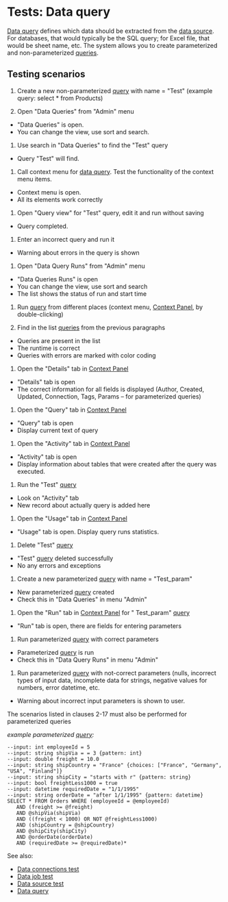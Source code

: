 <!-- TITLE: Tests: Data query -->
<!-- SUBTITLE: -->

# Tests: Data query

[Data query](access.md#data-query) defines which data should be extracted from the
[data source](databases/connectors/connectors.md). For databases, that would typically be the SQL query; for Excel file, that
would be sheet name, etc. The system allows you to create parameterized and non-parameterized [queries](access.md#data-query).

## Testing scenarios

1. Create a new non-parameterized [query](access.md#data-query)  with name = "Test"
   (example query: select * from Products)

1. Open "Data Queries" from "Admin" menu

* "Data Queries" is open.
* You can change the view, use sort and search.

1. Use search in "Data Queries" to find the "Test" query

* Query "Test" will find.

1. Call context menu for [data query](access.md#data-query). Test the functionality of the context menu items.

* Context menu is open.
* All its elements work correctly

1. Open "Query view" for "Test" query, edit it and run without saving

* Query completed.

1. Enter an incorrect query and run it

* Warning about errors in the query is shown

1. Open "Data Query Runs" from "Admin" menu

* "Data Queries Runs" is open
* You can change the view, use sort and search
* The list shows the status of run and start time

1. Run [query](access.md#data-query) from different places (context
   menu, [Context Panel](../datagrok/navigation/panels/panels.md#context-panel), by double-clicking)

1. Find in the list [queries](access.md#data-query) from the previous paragraphs

* Queries are present in the list
* The runtime is correct
* Queries with errors are marked with color coding

1. Open the "Details" tab in [Context Panel](../datagrok/navigation/panels/panels.md#context-panel)

* "Details" tab is open
* The correct information for all fields is displayed (Author, Created, Updated, Connection, Tags, Params – for
  parameterized queries)

1. Open the "Query" tab in [Context Panel](../datagrok/navigation/panels/panels.md#context-panel)

* "Query" tab is open
* Display current text of query

1. Open the "Activity" tab in [Context Panel](../datagrok/navigation/panels/panels.md#context-panel)

* "Activity" tab is open
* Display information about tables that were created after the query was executed.

1. Run the "Test" [query](access.md#data-query)

* Look on "Activity" tab
* New record about actually query is added here

1. Open the "Usage" tab in [Context Panel](../datagrok/navigation/panels/panels.md#context-panel)

* "Usage" tab is open. Display query runs statistics.

1. Delete "Test" [query](access.md#data-query)

* "Test" [query](access.md#data-query) deleted successfully
* No any errors and exceptions

1. Create a new parameterized [query](access.md#data-query)  with name = "Test_param"

* New parameterized [query](access.md#data-query) created
* Check this in "Data Queries" in menu "Admin"

1. Open the "Run" tab in [Context Panel](../datagrok/navigation/panels/panels.md#context-panel) for "
   Test_param" [query](access.md#data-query)

* "Run" tab is open, there are fields for entering parameters

1. Run parameterized [query](access.md#data-query) with correct parameters

* Parameterized [query](access.md#data-query) is run
* Check this in "Data Query Runs" in menu "Admin"

1. Run parameterized [query](access.md#data-query) with not-correct parameters (nulls, incorrect types of input data,
   incomplete data for strings, negative values for numbers, error datetime, etc.

* Warning about incorrect input parameters is shown to user.

The scenarios listed in clauses 2-17 must also be performed for parameterized queries

_example parameterized [query](access.md#data-query):_

```
--input: int employeeId = 5
--input: string shipVia = = 3 {pattern: int}
--input: double freight = 10.0
--input: string shipCountry = "France" {choices: ["France", "Germany", "USA", "Finland"]}
--input: string shipCity = "starts with r" {pattern: string}
--input: bool freightLess1000 = true
--input: datetime requiredDate = "1/1/1995"
--input: string orderDate = "after 1/1/1995" {pattern: datetime}
SELECT * FROM Orders WHERE (employeeId = @employeeId)
   AND (freight >= @freight)
   AND @shipVia(shipVia)
   AND ((freight < 1000) OR NOT @freightLess1000)
   AND (shipCountry = @shipCountry)
   AND @shipCity(shipCity)
   AND @orderDate(orderDate)
   AND (requiredDate >= @requiredDate)*
```

See also:

* [Data connections test](data-connection-test.md)
* [Data job test](data-job-test.md)
* [Data source test](data-source-test.md)
* [Data query](access.md#data-query)
